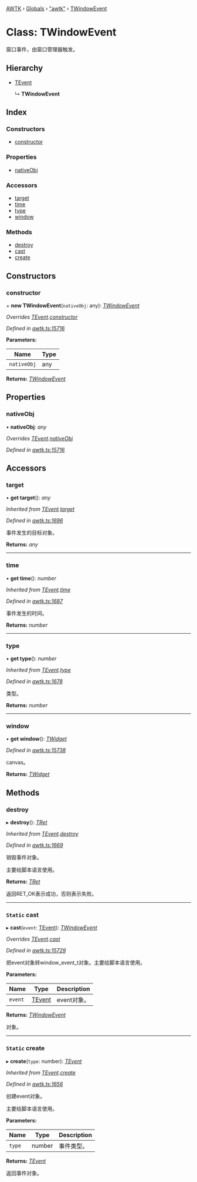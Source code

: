 [AWTK](../README.md) › [Globals](../globals.md) › ["awtk"](../modules/_awtk_.md) › [TWindowEvent](_awtk_.twindowevent.md)

# Class: TWindowEvent

窗口事件，由窗口管理器触发。

## Hierarchy

* [TEvent](_awtk_.tevent.md)

  ↳ **TWindowEvent**

## Index

### Constructors

* [constructor](_awtk_.twindowevent.md#constructor)

### Properties

* [nativeObj](_awtk_.twindowevent.md#nativeobj)

### Accessors

* [target](_awtk_.twindowevent.md#target)
* [time](_awtk_.twindowevent.md#time)
* [type](_awtk_.twindowevent.md#type)
* [window](_awtk_.twindowevent.md#window)

### Methods

* [destroy](_awtk_.twindowevent.md#destroy)
* [cast](_awtk_.twindowevent.md#static-cast)
* [create](_awtk_.twindowevent.md#static-create)

## Constructors

###  constructor

\+ **new TWindowEvent**(`nativeObj`: any): *[TWindowEvent](_awtk_.twindowevent.md)*

*Overrides [TEvent](_awtk_.tevent.md).[constructor](_awtk_.tevent.md#constructor)*

*Defined in [awtk.ts:15716](https://github.com/zlgopen/awtk-binding/blob/5be3859/tools/code_gen/js/output/awtk.ts#L15716)*

**Parameters:**

Name | Type |
------ | ------ |
`nativeObj` | any |

**Returns:** *[TWindowEvent](_awtk_.twindowevent.md)*

## Properties

###  nativeObj

• **nativeObj**: *any*

*Overrides [TEvent](_awtk_.tevent.md).[nativeObj](_awtk_.tevent.md#nativeobj)*

*Defined in [awtk.ts:15716](https://github.com/zlgopen/awtk-binding/blob/5be3859/tools/code_gen/js/output/awtk.ts#L15716)*

## Accessors

###  target

• **get target**(): *any*

*Inherited from [TEvent](_awtk_.tevent.md).[target](_awtk_.tevent.md#target)*

*Defined in [awtk.ts:1696](https://github.com/zlgopen/awtk-binding/blob/5be3859/tools/code_gen/js/output/awtk.ts#L1696)*

事件发生的目标对象。

**Returns:** *any*

___

###  time

• **get time**(): *number*

*Inherited from [TEvent](_awtk_.tevent.md).[time](_awtk_.tevent.md#time)*

*Defined in [awtk.ts:1687](https://github.com/zlgopen/awtk-binding/blob/5be3859/tools/code_gen/js/output/awtk.ts#L1687)*

事件发生的时间。

**Returns:** *number*

___

###  type

• **get type**(): *number*

*Inherited from [TEvent](_awtk_.tevent.md).[type](_awtk_.tevent.md#type)*

*Defined in [awtk.ts:1678](https://github.com/zlgopen/awtk-binding/blob/5be3859/tools/code_gen/js/output/awtk.ts#L1678)*

类型。

**Returns:** *number*

___

###  window

• **get window**(): *[TWidget](_awtk_.twidget.md)*

*Defined in [awtk.ts:15738](https://github.com/zlgopen/awtk-binding/blob/5be3859/tools/code_gen/js/output/awtk.ts#L15738)*

canvas。

**Returns:** *[TWidget](_awtk_.twidget.md)*

## Methods

###  destroy

▸ **destroy**(): *[TRet](../enums/_awtk_.tret.md)*

*Inherited from [TEvent](_awtk_.tevent.md).[destroy](_awtk_.tevent.md#destroy)*

*Defined in [awtk.ts:1669](https://github.com/zlgopen/awtk-binding/blob/5be3859/tools/code_gen/js/output/awtk.ts#L1669)*

销毁事件对象。

主要给脚本语言使用。

**Returns:** *[TRet](../enums/_awtk_.tret.md)*

返回RET_OK表示成功，否则表示失败。

___

### `Static` cast

▸ **cast**(`event`: [TEvent](_awtk_.tevent.md)): *[TWindowEvent](_awtk_.twindowevent.md)*

*Overrides [TEvent](_awtk_.tevent.md).[cast](_awtk_.tevent.md#static-cast)*

*Defined in [awtk.ts:15729](https://github.com/zlgopen/awtk-binding/blob/5be3859/tools/code_gen/js/output/awtk.ts#L15729)*

把event对象转window_event_t对象。主要给脚本语言使用。

**Parameters:**

Name | Type | Description |
------ | ------ | ------ |
`event` | [TEvent](_awtk_.tevent.md) | event对象。  |

**Returns:** *[TWindowEvent](_awtk_.twindowevent.md)*

对象。

___

### `Static` create

▸ **create**(`type`: number): *[TEvent](_awtk_.tevent.md)*

*Inherited from [TEvent](_awtk_.tevent.md).[create](_awtk_.tevent.md#static-create)*

*Defined in [awtk.ts:1656](https://github.com/zlgopen/awtk-binding/blob/5be3859/tools/code_gen/js/output/awtk.ts#L1656)*

创建event对象。

主要给脚本语言使用。

**Parameters:**

Name | Type | Description |
------ | ------ | ------ |
`type` | number | 事件类型。  |

**Returns:** *[TEvent](_awtk_.tevent.md)*

返回事件对象。
